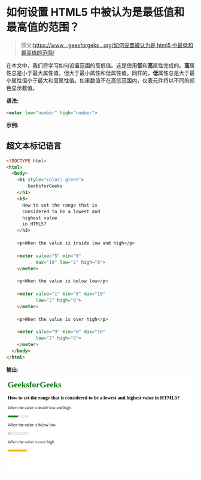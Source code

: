 # 如何设置 HTML5 中被认为是最低值和最高值的范围？

> 原文:[https://www . geesforgeks . org/如何设置被认为是 html5 中最低和最高值的范围/](https://www.geeksforgeeks.org/how-to-set-the-range-that-is-considered-to-be-a-lowest-and-highest-value-in-html5/)

在本文中，我们将学习如何设置范围的高低值。这是使用**低**和**高**属性完成的。**高**属性总是小于最大属性值，但大于最小属性和低属性值。同样的，**低**属性总是大于最小属性但小于最大和高属性值。如果数值不在高低范围内，仪表元件将以不同的颜色显示数值。

**语法:**

```html
<meter low="number" high="number">
```

**示例:**

## 超文本标记语言

```html
<!DOCTYPE html>
<html>
  <body>
    <h1 style="color: green">
        GeeksforGeeks
    </h1>
    <h3>
      How to set the range that is 
      considered to be a lowest and 
      highest value
      in HTML5?
    </h3>

    <p>When the value is inside low and high</p>

    <meter value="5" min="0" 
           max="10" low="2" high="8">
    </meter>

    <p>When the value is below low</p>

    <meter value="1" min="0" max="10"
           low="2" high="8">
    </meter>

    <p>When the value is over high</p>

    <meter value="9" min="0" max="10"
           low="2" high="8">
    </meter>
  </body>
</html>
```

**输出:**

![](img/41a134f4ea01f0b611528761c0cd22e1.png)